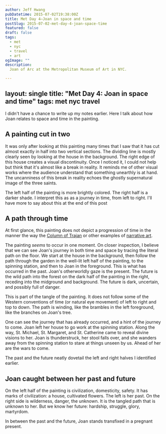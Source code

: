 ```yaml
---
author: Jeff Hwang
pubDatetime: 2015-07-02T19:38:00Z
title: Met Day 4–Joan in space and time
postSlug: 2015-07-02-met-day-4-joan-space-time
featured: false
draft: false
tags:
  - met
  - nyc
  - travel
  - art
ogImage: ""
description:
  Joan of Arc at the Metropolitan Museum of Art in NYC.

---
```

layout: single
title: "Met Day 4: Joan in space and time"
tags: met nyc travel
---
I didn't have a chance to write up my notes earlier. Here I talk about how Joan relates to space and time in the painting.

## A painting cut in two

It was only after looking at this painting many times that I saw that it has cut almost exactly in half into two vertical sections. The dividing line is mostly clearly seen by looking at the house in the background. The right edge of this house creates a visual discontinuity. Once I noticed it, I could not help but think that it's almost like a break in reality. It reminds me of other visual works where the audience understand that something unearthly is at hand. The uncanniness of this break in reality echoes the ghostly supernatural image of the three saints. 

The left half of the painting is more brightly colored. The right half is a darker shade. I interpret this as as a journey in time, from left to right. I'll have more to say about this at the end of this post

## A path through time

At first glance, this painting does not depict a progression of time in the manner the way the [Column of Trajan](https://www.learner.org/courses/globalart/work/213/index.html) or other examples of [narrative art](http://arthistoryblogger.blogspot.com/2011/11/continuous-narrative-in-art.html).

The painting *seems* to occur in one moment. On closer inspection, I believe that we can see Joan's journey in both time and space by tracing the literal path on the floor. We start at the house in the background, then follow the path through the garden in the well-lit left half of the painting, to the spinning station, and then to Joan in the foreground. This is what has occurred in the past. Joan's otherworldly gaze is the present. The future is the wild path into the forest on the dark half of the painting in the right, receding into the midground and background. The future is dark, uncertain, and possibly full of danger.

 This is part of the tangle of the painting. It does not follow some of the Western conventions of time (or natural eye movement) of left to right and top to down. The path is winding, like the brambles in the left foreground, like the branches on Joan's tree.

One can see the journey that has already occurred, and a hint of the journey to come. Joan left her house to go work at the spinning station. Along the way, St. Michael, St. Margaret, and St. Catherine came to reveal divine visions to her. Joan is thunderstruck, her stool falls over, and she wanders away from the spinning station to stare at things unseen by us. Ahead of her are the wars to come.

The past and the future neatly dovetail the left and right halves I identified earlier.

## Joan caught between her past and future
On the left half of the painting is civilization, domesticity, safety.  It has marks of civilization: a house, cultivated flowers. The left is her past. On the right side is wilderness, danger, the unknown. It is the tangled path that is unknown to her. But we know her future: hardship, struggle, glory, martyrdom. 

In between the past and the future, Joan stands transfixed in a pregnant present.
